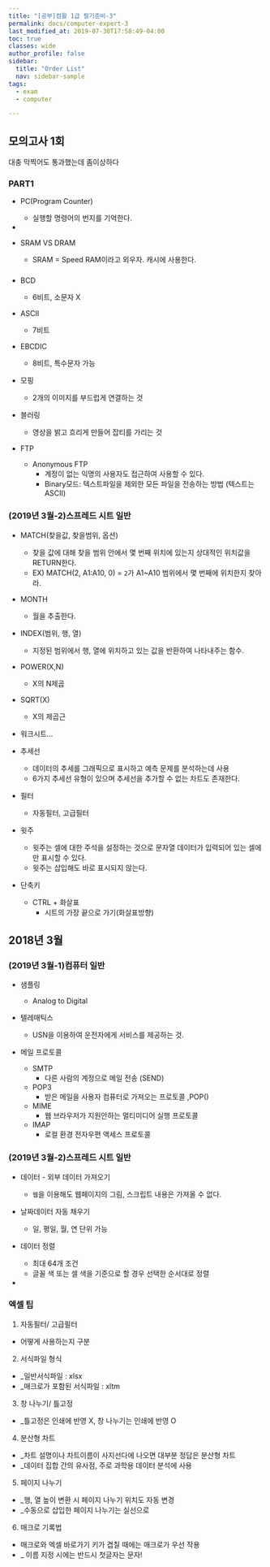 ```yaml
---
title: "[공부]컴활 1급 필기준비-3"
permalink: docs/computer-expert-3
last_modified_at: 2019-07-30T17:58:49-04:00
toc: true
classes: wide
author_profile: false
sidebar:
  title: "Order List"
  nav: sidebar-sample
tags:
  - exam
  - computer

---
```


## 모의고사 1회

대충 막찍어도 통과했는데 좀이상하다

### PART1

* PC(Program Counter)
  * 실행할 명령어의 번지를 기억한다.

* 

* SRAM VS DRAM
  * SRAM = Speed RAM이라고 외우자. 캐시에 사용한다.
### 

* BCD
  * 6비트, 소문자 X
* ASCII
  * 7비트
* EBCDIC
  * 8비트, 특수문자 가능

* 모핑
  * 2개의 이미지를 부드럽게 연결하는 것
* 블러링
  * 영상을 밝고 흐리게 만들어 잡티를 가리는 것

* FTP
  * Anonymous FTP
    * 계정이 없는 익명의 사용자도 접근하여 사용할 수 있다.
    * Binary모드: 텍스트파일을 제외한 모든 파일을 전송하는 방법 (텍스트는 ASCII)

### (2019년 3월-2)스프레드 시트 일반

* MATCH(찾을값, 찾을범위, 옵션)
  * 찾을 값에 대해 찾을 범위 안에서 몇 번째 위치에 있는지 상대적인 위치값을 RETURN한다.
  * EX) MATCH(2, A1:A10, 0) = `2`가 A1~A10 범위에서 몇 번째에 위치한지 찾아라.

* MONTH
  * 월을 추출한다.

* INDEX(범위, 행, 열)
  * 지정된 범위에서 행, 열에 위치하고 있는 값을 반환하여 나타내주는 함수.

* POWER(X,N)
  * X의 N제곱

* SQRT(X)
  * X의 제곱근



* 워크시트...

* 추세선
  * 데이터의 추세를 그래픽으로 표시하고 예측 문제를 분석하는데 사용
  * 6가지 추세선 유형이 있으며 추세선을 추가할 수 없는 차트도 존재한다.

* 필터
  * 자동필터, 고급필터

* 윗주
  * 윗주는 셀에 대한 주석을 설정하는 것으로 문자열 데이터가 입력되어 있는 셀에만 표시할 수 있다.
  * 윗주는 삽입해도 바로 표시되지 않는다.

* 단축키
  * CTRL + 화살표 
    * 시트의 가장 끝으로 가기(화살표방향)
  

## 2018년 3월

### (2019년 3월-1)컴퓨터 일반

* 샘플링
  * Analog to Digital

* 텔레매틱스
  * USN을 이용하여 운전자에게 서비스를 제공하는 것.

* 메일 프로토콜
  * SMTP
    * 다른 사람의 계정으로 메일 전송 (SEND)
  * POP3
    * 받은 메일을 사용자 컴퓨터로 가져오는 프로토콜 ,POP() 
  * MIME
    * 웹 브라우저가 지원안하는 멀티미디어 실행 프로토콜
  * IMAP
    * 로컬 환경 전자우편 액세스 프로토콜

### (2019년 3월-2)스프레드 시트 일반

* 데이터 - 외부 데이터 가져오기
  * `웹`을 이용해도 웹페이지의 그림, 스크립트 내용은 가져올 수 없다.

* 날짜데이터 자동 채우기
  * 일, 평일, 월, 연 단위 가능

* 데이터 정렬
  * 최대 64개 조건
  * 글꼴 색 또는 셀 색을 기준으로 할 경우 선택한 순서대로 정렬

* 



### 엑셀 팁

1. 자동필터/ 고급필터
  * 어떻게 사용하는지 구분

2. 서식파일 형식
  * ​_일반서식파일 : xlsx
  * _매크로가 포함된 서식파일 : xltm

3. 창 나누기/ 틀고정
  * _틀고정은 인쇄에 반영 X, 창 나누기는 인쇄에 반영 O​

4. 분산형 차트
  * _차트 설명이나 차트이름이 사지선다에 나오면 대부분 정답은 분산형 차트
  * _데이터 집합 간의 유사점, 주로 과학용 데이터 분석에 사용​

5. 페이지 나누기
  * _행, 열 높이 변환 시 페이지 나누기 위치도 자동 변경
  * _수동으로 삽입한 페이지 나누기는 실선으로​

6. 매크로 기록법
  * 매크로와 엑셀 바로가기 키가 겹칠 때에는 매크로가 우선 작용
  * _ 이름 지정 시에는 반드시 첫글자는 문자!


